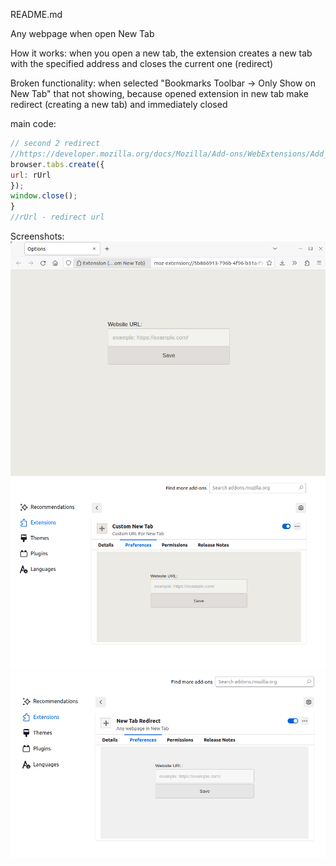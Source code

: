 README.md

Any webpage when open New Tab

How it works: when you open a new tab, the extension creates a new tab with the specified address and closes the current one (redirect)

Broken functionality: when selected "Bookmarks Toolbar -> Only Show on New Tab" that not showing, because opened extension in new tab make redirect (creating a new tab) and immediately closed

main code:
<!-- code -->
```javascript
// second 2 redirect
//https://developer.mozilla.org/docs/Mozilla/Add-ons/WebExtensions/Add_a_button_to_the_toolbar
browser.tabs.create({
url: rUrl
});
window.close();
}
//rUrl - redirect url
```

Screenshots:
![screenshot](screenshot.png)
![screenshot2](screenshot2.png)
![screenshot3](screenshot3.png)





